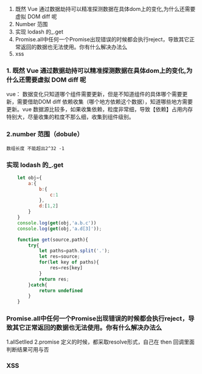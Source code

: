 1. 既然 Vue 通过数据劫持可以精准探测数据在具体dom上的变化,为什么还需要虚拟 DOM diff 呢
2. Number 范围
3. 实现 lodash 的_.get
4. Promise.all中任何一个Promise出现错误的时候都会执行reject，导致其它正常返回的数据也无法使用。你有什么解决办法么
5. xss

### 1. 既然 Vue 通过数据劫持可以精准探测数据在具体dom上的变化,为什么还需要虚拟 DOM diff 呢
vue： 数据变化只知道哪个组件需要更新，但是不知道组件的具体哪个需要更新，需要借助DOM diff
  依赖收集（哪个地方依赖这个数据），知道哪些地方需要更新。vue 数据源比较多，如果收集依赖，粒度非常细，导致【依赖】占用内存特别大，尽量收集的粒度不那么细，收集到组件级别。

### 2.number 范围（dobule）
    数组长度 不能超出2^32 -1

### 实现 lodash 的_.get
```js
    let obj={
        a:{
            b:{
                c:1
            },
            d:[1,2]
        }
    }
    console.log(get(obj,'a.b.c'))
    console.log(get(obj,'a.d[3]'));

    function get(source,path){
        try{
            let paths=path.split('.');
            let res=source;
            for(let key of paths){
                res=res[key]
            }
            return res;
        }catch{
            return undefined
        }
    }
```

###  Promise.all中任何一个Promise出现错误的时候都会执行reject，导致其它正常返回的数据也无法使用。你有什么解决办法么
1.allSetlled
2.promise 定义的时候，都采取resolve形式，自己在 then 回调里面判断结果可用与否

### XSS